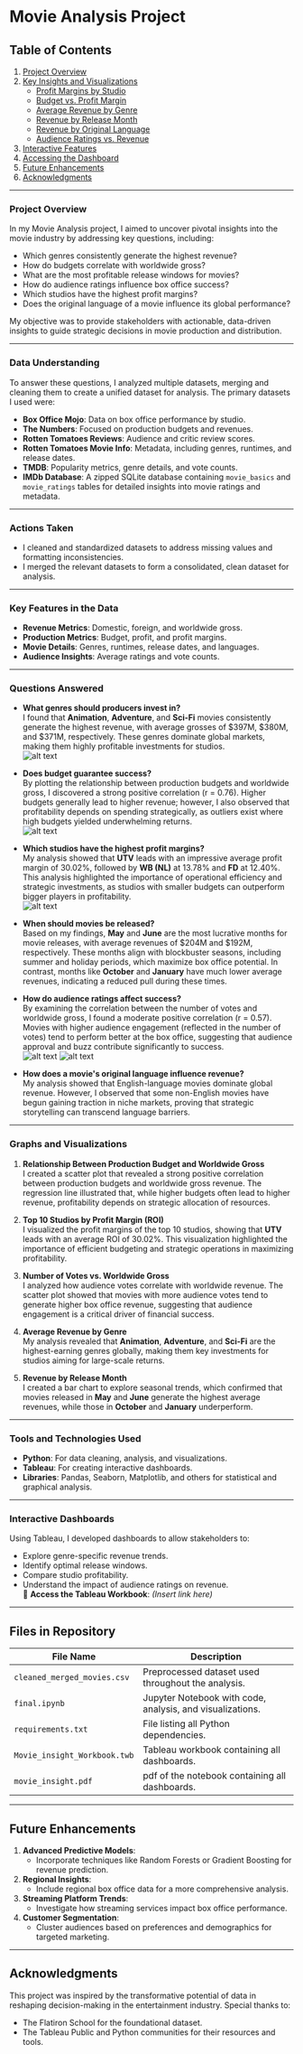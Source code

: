 
# **Movie Analysis Project**

## **Table of Contents**
1. [Project Overview](#project-overview)  
2. [Key Insights and Visualizations](#key-insights-and-visualizations)  
   - [Profit Margins by Studio](#profit-margins-by-studio)  
   - [Budget vs. Profit Margin](#budget-vs-profit-margin)  
   - [Average Revenue by Genre](#average-revenue-by-genre)  
   - [Revenue by Release Month](#revenue-by-release-month)  
   - [Revenue by Original Language](#revenue-by-original-language)  
   - [Audience Ratings vs. Revenue](#audience-ratings-vs-revenue)  
3. [Interactive Features](#interactive-features)  
4. [Accessing the Dashboard](#accessing-the-dashboard)  
5. [Future Enhancements](#future-enhancements)  
6. [Acknowledgments](#acknowledgments)  

---


### Project Overview  

In my Movie Analysis project, I aimed to uncover pivotal insights into the movie industry by addressing key questions, including:  

- Which genres consistently generate the highest revenue?  
- How do budgets correlate with worldwide gross?  
- What are the most profitable release windows for movies?  
- How do audience ratings influence box office success?  
- Which studios have the highest profit margins?  
- Does the original language of a movie influence its global performance?  

My objective was to provide stakeholders with actionable, data-driven insights to guide strategic decisions in movie production and distribution.  

---

### Data Understanding  

To answer these questions, I analyzed multiple datasets, merging and cleaning them to create a unified dataset for analysis. The primary datasets I used were:  

- **Box Office Mojo**: Data on box office performance by studio.  
- **The Numbers**: Focused on production budgets and revenues.  
- **Rotten Tomatoes Reviews**: Audience and critic review scores.  
- **Rotten Tomatoes Movie Info**: Metadata, including genres, runtimes, and release dates.  
- **TMDB**: Popularity metrics, genre details, and vote counts.  
- **IMDb Database**: A zipped SQLite database containing `movie_basics` and `movie_ratings` tables for detailed insights into movie ratings and metadata.  

---

### Actions Taken  

- I cleaned and standardized datasets to address missing values and formatting inconsistencies.  
- I merged the relevant datasets to form a consolidated, clean dataset for analysis.  

---

### Key Features in the Data  

- **Revenue Metrics**: Domestic, foreign, and worldwide gross.  
- **Production Metrics**: Budget, profit, and profit margins.  
- **Movie Details**: Genres, runtimes, release dates, and languages.  
- **Audience Insights**: Average ratings and vote counts.  

---

### Questions Answered  

- **What genres should producers invest in?**  
  I found that **Animation**, **Adventure**, and **Sci-Fi** movies consistently generate the highest revenue, with average grosses of $397M, $380M, and $371M, respectively. These genres dominate global markets, making them highly profitable investments for studios.  
![alt text](output.png)
- **Does budget guarantee success?**  
  By plotting the relationship between production budgets and worldwide gross, I discovered a strong positive correlation (r = 0.76). Higher budgets generally lead to higher revenue; however, I also observed that profitability depends on spending strategically, as outliers exist where high budgets yielded underwhelming returns.  
![alt text](output2.png)
- **Which studios have the highest profit margins?**  
  My analysis showed that **UTV** leads with an impressive average profit margin of 30.02%, followed by **WB (NL)** at 13.78% and **FD** at 12.40%. This analysis highlighted the importance of operational efficiency and strategic investments, as studios with smaller budgets can outperform bigger players in profitability.  
![alt text](output4.png)
- **When should movies be released?**  
  Based on my findings, **May** and **June** are the most lucrative months for movie releases, with average revenues of $204M and $192M, respectively. These months align with blockbuster seasons, including summer and holiday periods, which maximize box office potential. In contrast, months like **October** and **January** have much lower average revenues, indicating a reduced pull during these times.  

- **How do audience ratings affect success?**  
  By examining the correlation between the number of votes and worldwide gross, I found a moderate positive correlation (r = 0.57). Movies with higher audience engagement (reflected in the number of votes) tend to perform better at the box office, suggesting that audience approval and buzz contribute significantly to success.  
![alt text](output6.png)
![alt text](output5.png)
- **How does a movie's original language influence revenue?**  
  My analysis showed that English-language movies dominate global revenue. However, I observed that some non-English movies have begun gaining traction in niche markets, proving that strategic storytelling can transcend language barriers.  

---

### Graphs and Visualizations  

1. **Relationship Between Production Budget and Worldwide Gross**  
   I created a scatter plot that revealed a strong positive correlation between production budgets and worldwide gross revenue. The regression line illustrated that, while higher budgets often lead to higher revenue, profitability depends on strategic allocation of resources.  

2. **Top 10 Studios by Profit Margin (ROI)**  
   I visualized the profit margins of the top 10 studios, showing that **UTV** leads with an average ROI of 30.02%. This visualization highlighted the importance of efficient budgeting and strategic operations in maximizing profitability.  

3. **Number of Votes vs. Worldwide Gross**  
   I analyzed how audience votes correlate with worldwide revenue. The scatter plot showed that movies with more audience votes tend to generate higher box office revenue, suggesting that audience engagement is a critical driver of financial success.  

4. **Average Revenue by Genre**  
   My analysis revealed that **Animation**, **Adventure**, and **Sci-Fi** are the highest-earning genres globally, making them key investments for studios aiming for large-scale returns.  

5. **Revenue by Release Month**  
   I created a bar chart to explore seasonal trends, which confirmed that movies released in **May** and **June** generate the highest average revenues, while those in **October** and **January** underperform.  

---

### Tools and Technologies Used  

- **Python**: For data cleaning, analysis, and visualizations.  
- **Tableau**: For creating interactive dashboards.  
- **Libraries**: Pandas, Seaborn, Matplotlib, and others for statistical and graphical analysis.  

---

### Interactive Dashboards  

Using Tableau, I developed dashboards to allow stakeholders to:  

- Explore genre-specific revenue trends.  
- Identify optimal release windows.  
- Compare studio profitability.  
- Understand the impact of audience ratings on revenue.  
📂 **Access the Tableau Workbook**: *(Insert link here)*

---

## **Files in Repository**
| **File Name**                   | **Description**                                      |
|---------------------------------|----------------------------------------------------|
| `cleaned_merged_movies.csv`     | Preprocessed dataset used throughout the analysis. |
| `final.ipynb`                   | Jupyter Notebook with code, analysis, and visualizations. |
| `requirements.txt`              | File listing all Python dependencies.             |
| `Movie_insight_Workbook.twb`    | Tableau workbook containing all dashboards.        |
| `movie_insight.pdf`             | pdf of the notebook containing all dashboards.        |

---

## **Future Enhancements**
1. **Advanced Predictive Models**:
   - Incorporate techniques like Random Forests or Gradient Boosting for revenue prediction.
2. **Regional Insights**:
   - Include regional box office data for a more comprehensive analysis.
3. **Streaming Platform Trends**:
   - Investigate how streaming services impact box office performance.
4. **Customer Segmentation**:
   - Cluster audiences based on preferences and demographics for targeted marketing.

---

## **Acknowledgments**
This project was inspired by the transformative potential of data in reshaping decision-making in the entertainment industry. Special thanks to:
- The Flatiron School for the foundational dataset.
- The Tableau Public and Python communities for their resources and tools.
```
